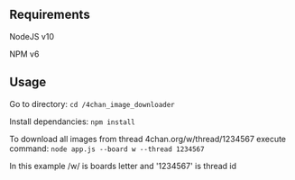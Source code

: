 ## Requirements

NodeJS v10

NPM v6

## Usage

Go to directory:
`cd /4chan_image_downloader`

Install dependancies:
`npm install`

To download all images from thread 4chan.org/w/thread/1234567 execute command:
`node app.js --board w --thread 1234567`

In this example /w/ is boards letter and '1234567' is thread id
